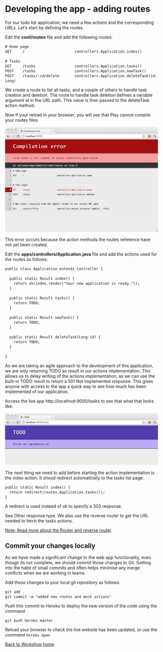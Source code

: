 <link href="index.css" rel="stylesheet" type="text/css">

# Developing the app - adding routes

  For our todo list application, we need a few actions and the corresponding URLs. Let’s start by defining the routes.

  Edit the **conf/routes** file and add the following routes:

    # Home page
    GET     /                       controllers.Application.index()

    # Tasks          
    GET     /tasks                  controllers.Application.tasks()
    POST    /tasks                  controllers.Application.newTask()
    POST    /tasks/:id/delete       controllers.Application.deleteTask(id: Long)


  We create a route to list all tasks, and a couple of others to handle task creation and deletion. The route to handle task deletion defines a variable argument id in the URL path. This value is then passed to the deleteTask action method.

Now if your reload in your browser, you will see that Play cannot compile your routes files:

<a href="images/06x01-play-app-routes-error-no-actions.png"><img src="images/06x01-play-app-routes-error-no-actions.png"></a>

  This error occurs because the action methods the routes reference have not yet been created.
  
  Edit the **apps/controllers/Application.java** file and add the actions used for the routes as follows:

    public class Application extends Controller {

      public static Result index() {
        return ok(index.render("Your new application is ready."));
      }

      public static Result tasks() {
        return TODO;
      }

      public static Result newTask() {
        return TODO;
      }

      public static Result deleteTask(Long id) {
        return TODO;
      }

    }


  As we are taking an agile approach to the development of this application, we are only returning TODO as result in our actions implementation. This allows us to delay writing of the actions implementation, as we can use the built-in TODO result to return a 501 Not Implemented response.  This gives anyone with access to the app a quick way to see how much has been implemented of our application.

  Access the live app http://localhost:9000/tasks to see that what that looks like.

<a href="images/06x02-play-app-todo-action-not-implemented.png"><img src="images/06x02-play-app-todo-action-not-implemented.png"></a>

  The next thing we need to add before starting the action implementation is the index action. It shoud redirect automatically to the tasks list page:

    public static Result index() {
      return redirect(routes.Application.tasks());
    }

  A redirect is used instead of ok to specify a 303 response.  
  
  See Other response type. We also use the reverse router to get the URL needed to fetch the tasks actions.

[Note: Read more about the Router and reverse router](http://www.playframework.com/documentation/2.1.0/JavaRouting).


## Commit your changes locally

  As we have made a significant change to the web app functionality, even though its not complete, we should commit those changes to Git.  Getting into the habit of small commits and often helps minimise any merge conflicts when we are working in teams.
  
  Add these changes to your local git repository as follows:
  
    git add .
    git commit -m "added new routes and mock actions"

  Push this commit to Heroku to deploy the new version of the code using the command
  
    git push heroku master

  Reload your browser to check the live website has been updated, or use the command `heroku open` 


[Back to Workshop home](index.html)

